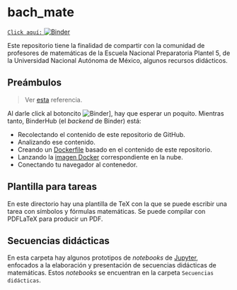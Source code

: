 # bach_mate

[`Click aquí:` ![Binder](https://mybinder.org/badge_logo.svg)](https://mybinder.org/v2/gh/mijailo/bach_mate/master)

Este repositorio tiene la finalidad de compartir con la comunidad de profesores de matemáticas de la Escuela Nacional Preparatoria Plantel 5, de la Universidad Nacional Autónoma de México, algunos recursos didácticos.

## Preámbulos

> Ver [esta](https://github.com/alan-turing-institute/the-turing-way/blob/main/workshops/boost-research-reproducibility-binder/workshop-presentations/zero-to-binder-python.md) referencia.

Al darle click al botoncito ![Binder](https://mybinder.org/badge_logo.svg)], hay que esperar un poquito. Mientras tanto, BinderHub (el _backend_ de Binder) está:

- Recolectando el contenido de este repositorio de GitHub.
- Analizando ese contenido.
- Creando un [Dockerfile](https://docs.docker.com/engine/reference/builder/) basado en el contenido de este repositorio.
- Lanzando la [imagen Docker](https://docs.docker.com/engine/reference/commandline/images/) correspondiente en la nube.
- Conectando tu navegador al contenedor.

## Plantilla para tareas

En este directorio hay una plantilla de TeX con la que se puede escribir una tarea con símbolos y fórmulas matemáticas. Se puede compilar con PDFLaTeX para producir un PDF.

## Secuencias didácticas

En esta carpeta hay algunos prototipos de _notebooks_ de [Jupyter](https://jupyter.org), enfocados a la elaboración y presentación de secuencias didácticas de matemáticas. Estos _notebooks_ se encuentran en la carpeta `Secuencias didácticas`.

